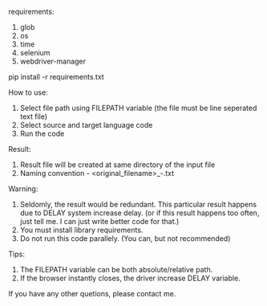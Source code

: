 requirements:
1. glob
2. os
3. time
4. selenium
5. webdriver-manager

pip install -r requirements.txt

How to use:
1. Select file path using FILEPATH variable (the file must be line seperated text file)
2. Select source and target language code
3. Run the code

Result:
1. Result file will be created at same directory of the input file
2. Naming convention - <original_filename>_<sourcecode>-<targetcode>.txt

Warning:
1. Seldomly, the result would be redundant. This particular result happens due to DELAY system increase delay. (or if this result happens too often, just tell me. I can just write better code for that.)
2. You must install library requirements.
3. Do not run this code parallely. (You can, but not recommended)

Tips:
1. The FILEPATH variable can be both absolute/relative path.
2. If the browser instantly closes, the driver increase DELAY variable.

If you have any other quetions, please contact me.
